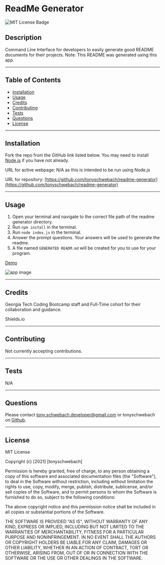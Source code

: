 # ReadMe Generator
  ![MIT License Badge](https://img.shields.io/apm/l/vim-mode)

  ## Description
  
  Command Line Interface for developers to easily generate good README documents for their projects.
  Note: This README was generated using this app. 
  
  ---
  
  ## Table of Contents
  
  - [Installation](#installation)
  - [Usage](#usage)
  - [Credits](#credits)
  - [Contributing](#contributing)
  - [Tests](#tests)
  - [Questions](#questions)
  - [License](#license)
  
  ---
  
  ## Installation
  
  Fork the repo from the GitHub link listed below. You may need to install [Node.js](https://nodejs.org/en/) if you have not already.
  
  URL for active webpage: N/A as this is intended to be run using Node.js
  
  URL for repository: [https://github.com/tonyschwebach/readme-generator](https://github.com/tonyschwebach/readme-generator)
  
  ---
  
  ## Usage
  
  1. Open your terminal and navigate to the correct file path of the readme generator directory.
  2. Run ``` npm install ``` in the terminal.
  3. Run ``` node index.js ``` in the terminal.
  4. Answer the prompt questions. Your answers will be used to generate the readme.
  5. A file named ```GENERATED READM.md``` will be created for you to use for your program.

  [Demo](https://drive.google.com/file/d/1ekPpajEs7IWF0HiFIP-wiqdYbhOS3anN/view)
  
  ![app image](./assets/demo.gif)
  
  ---
  
  ## Credits
  
  Georgia Tech Coding Bootcamp staff and Full-Time cohort for their collaboration and guidance. 
  
  Shields.io
  
  
  ---
  
  ## Contributing

  Not currently accepting contributions.
  
  ---
  
  ## Tests

  N/A
  
  ---
  
  ## Questions
  
  Please contact [tony.schwebach.developer@gmail.com](mailto:tony.schwebach.developer@gmail.com) or tonyschwebach on [Github](https://github.com/tonyschwebach/).
   
  ---
  
## License

MIT License

Copyright (c) [2021] [tonyschwebach]
    
Permission is hereby granted, free of charge, to any person obtaining a copy
of this software and associated documentation files (the "Software"), to deal
in the Software without restriction, including without limitation the rights
to use, copy, modify, merge, publish, distribute, sublicense, and/or sell
copies of the Software, and to permit persons to whom the Software is
furnished to do so, subject to the following conditions:

The above copyright notice and this permission notice shall be included in all
copies or substantial portions of the Software.

THE SOFTWARE IS PROVIDED "AS IS", WITHOUT WARRANTY OF ANY KIND, EXPRESS OR
IMPLIED, INCLUDING BUT NOT LIMITED TO THE WARRANTIES OF MERCHANTABILITY,
FITNESS FOR A PARTICULAR PURPOSE AND NONINFRINGEMENT. IN NO EVENT SHALL THE
AUTHORS OR COPYRIGHT HOLDERS BE LIABLE FOR ANY CLAIM, DAMAGES OR OTHER
LIABILITY, WHETHER IN AN ACTION OF CONTRACT, TORT OR OTHERWISE, ARISING FROM,
OUT OF OR IN CONNECTION WITH THE SOFTWARE OR THE USE OR OTHER DEALINGS IN THE
SOFTWARE.
  

